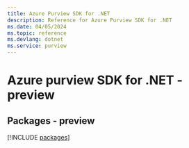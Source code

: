 ```yaml
---
title: Azure Purview SDK for .NET
description: Reference for Azure Purview SDK for .NET
ms.date: 04/05/2024
ms.topic: reference
ms.devlang: dotnet
ms.service: purview
---
```

# Azure purview SDK for .NET - preview
## Packages - preview
[!INCLUDE [packages](purview-index.md)]